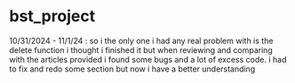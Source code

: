 # bst_project

10/31/2024 - 11/1/24 : so i the only one i had any real problem with is the delete function
i thought i finished it but when reviewing and comparing with the articles provided
i found some bugs and a lot of excess code. i had to fix and redo some section but now i have a better 
understanding